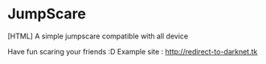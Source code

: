 # JumpScare
[HTML] A simple jumpscare compatible with all device

Have fun scaring your friends :D
Example site : http://redirect-to-darknet.tk
